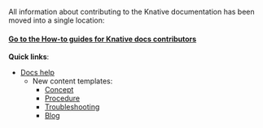 
All information about contributing to the Knative documentation has been moved
into a single location:

#### [Go to the How-to guides for Knative docs contributors](https://knative.dev/help/)

**Quick links**:
* [Docs help](https://knative.dev/docs/help/contributor/)
    * New content templates:
        * [Concept](docs/help/contributor/templates/template-concept.md)
        * [Procedure](docs/help/contributor/templates/template-procedure.md)
        * [Troubleshooting](docs/help/contributor/templates/template-troubleshooting.md)
        * [Blog](docs/help/contributor/templates/template-blog-entry.md)
